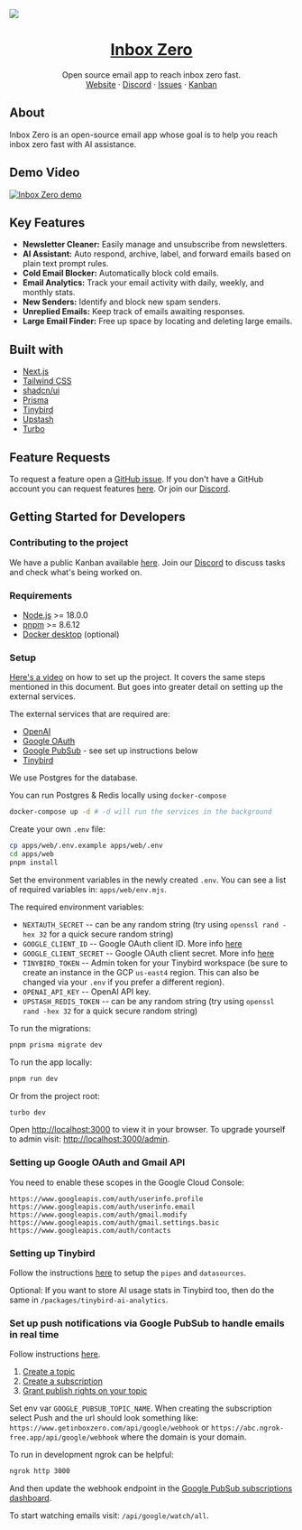 [![](apps/web/app/opengraph-image.png)](https://www.getinboxzero.com)

<p align="center">
  <a href="https://www.getinboxzero.com">
    <h1 align="center">Inbox Zero</h1>
  </a>
  <p align="center">
    Open source email app to reach inbox zero fast.
    <br />
    <a href="https://www.getinboxzero.com">Website</a>
    ·
    <a href="https://www.getinboxzero.com/discord">Discord</a>
    ·
    <a href="https://github.com/elie222/inbox-zero">Issues</a>
    ·
    <a href="https://github.com/users/elie222/projects/1">Kanban</a>
  </p>
</p>

## About

Inbox Zero is an open-source email app whose goal is to help you reach inbox zero fast with AI assistance.

## Demo Video

[![Inbox Zero demo](/video-thumbnail.png)](http://www.youtube.com/watch?v=kc_9WZ1ZWyg)

## Key Features

- **Newsletter Cleaner:** Easily manage and unsubscribe from newsletters.
- **AI Assistant:** Auto respond, archive, label, and forward emails based on plain text prompt rules.
- **Cold Email Blocker:** Automatically block cold emails.
- **Email Analytics:** Track your email activity with daily, weekly, and monthly stats.
- **New Senders:** Identify and block new spam senders.
- **Unreplied Emails:** Keep track of emails awaiting responses.
- **Large Email Finder:** Free up space by locating and deleting large emails.

## Built with

- [Next.js](https://nextjs.org/)
- [Tailwind CSS](https://tailwindcss.com/)
- [shadcn/ui](https://ui.shadcn.com/)
- [Prisma](https://www.prisma.io/)
- [Tinybird](https://tinybird.co/)
- [Upstash](https://upstash.com/)
- [Turbo](https://turbo.build/)

## Feature Requests

To request a feature open a [GitHub issue](https://github.com/elie222/inbox-zero/issues). If you don't have a GitHub account you can request features [here](https://www.getinboxzero.com/feature-requests). Or join our [Discord](https://www.getinboxzero.com/discord).

## Getting Started for Developers

### Contributing to the project

We have a public Kanban available [here](https://github.com/users/elie222/projects/1/views/1). Join our [Discord](https://www.getinboxzero.com/discord) to discuss tasks and check what's being worked on.

### Requirements

- [Node.js](https://nodejs.org/en/) >= 18.0.0
- [pnpm](https://pnpm.io/) >= 8.6.12
- [Docker desktop](https://www.docker.com/products/docker-desktop/) (optional)

### Setup

[Here's a video](https://youtu.be/hVQENQ4WT2Y) on how to set up the project. It covers the same steps mentioned in this document. But goes into greater detail on setting up the external services.

The external services that are required are:

- [OpenAI](https://platform.openai.com/api-keys)
- [Google OAuth](https://console.cloud.google.com/apis/credentials)
- [Google PubSub](https://console.cloud.google.com/cloudpubsub/topic/list) - see set up instructions below
- [Tinybird](https://www.tinybird.co/)

We use Postgres for the database.

You can run Postgres & Redis locally using `docker-compose`

```bash
docker-compose up -d # -d will run the services in the background
```

Create your own `.env` file:

```bash
cp apps/web/.env.example apps/web/.env
cd apps/web
pnpm install
```

Set the environment variables in the newly created `.env`. You can see a list of required variables in: `apps/web/env.mjs`.

The required environment variables:

- `NEXTAUTH_SECRET` -- can be any random string (try using `openssl rand -hex 32` for a quick secure random string)
- `GOOGLE_CLIENT_ID` -- Google OAuth client ID. More info [here](https://next-auth.js.org/providers/google)
- `GOOGLE_CLIENT_SECRET` -- Google OAuth client secret. More info [here](https://next-auth.js.org/providers/google)
- `TINYBIRD_TOKEN` -- Admin token for your Tinybird workspace (be sure to create an instance in the GCP `us-east4` region. This can also be changed via your `.env` if you prefer a different region).
- `OPENAI_API_KEY` -- OpenAI API key.
- `UPSTASH_REDIS_TOKEN` -- can be any random string (try using `openssl rand -hex 32` for a quick secure random string)

To run the migrations:

```bash
pnpm prisma migrate dev
```

To run the app locally:

```bash
pnpm run dev
```

Or from the project root:

```bash
turbo dev
```

Open [http://localhost:3000](http://localhost:3000) to view it in your browser.
To upgrade yourself to admin visit: [http://localhost:3000/admin](http://localhost:3000/admin).

### Setting up Google OAuth and Gmail API

You need to enable these scopes in the Google Cloud Console:

```plaintext
https://www.googleapis.com/auth/userinfo.profile
https://www.googleapis.com/auth/userinfo.email
https://www.googleapis.com/auth/gmail.modify
https://www.googleapis.com/auth/gmail.settings.basic
https://www.googleapis.com/auth/contacts
```

### Setting up Tinybird

Follow the instructions [here](./packages/tinybird/README.md) to setup the `pipes` and `datasources`.

Optional: If you want to store AI usage stats in Tinybird too, then do the same in `/packages/tinybird-ai-analytics`.

### Set up push notifications via Google PubSub to handle emails in real time

Follow instructions [here](https://developers.google.com/gmail/api/guides/push).

1. [Create a topic](https://developers.google.com/gmail/api/guides/push#create_a_topic)
2. [Create a subscription](https://developers.google.com/gmail/api/guides/push#create_a_subscription)
3. [Grant publish rights on your topic](https://developers.google.com/gmail/api/guides/push#grant_publish_rights_on_your_topic)

Set env var `GOOGLE_PUBSUB_TOPIC_NAME`.
When creating the subscription select Push and the url should look something like: `https://www.getinboxzero.com/api/google/webhook` or `https://abc.ngrok-free.app/api/google/webhook` where the domain is your domain.

To run in development ngrok can be helpful:

```sh
ngrok http 3000
```

And then update the webhook endpoint in the [Google PubSub subscriptions dashboard](https://console.cloud.google.com/cloudpubsub/subscription/list).

To start watching emails visit: `/api/google/watch/all`.
